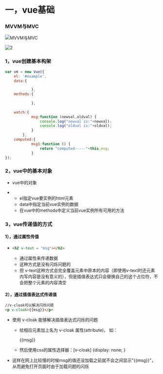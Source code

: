 # 一，vue基础

### MVVM与MVC

![MVVM与MVC](G:\SourceCode\z_Documents\GitHub\FontEndNote\img\Snipaste_2019-04-30_16-13-40.png)



![2](G:\SourceCode\z_Documents\GitHub\FontEndNote\img\Snipaste_2019-04-30_16-19-05.png)

### 1，vue创建基本构架

```javascript
var vm = new Vue({
    el: '#example',
    data:{

            },
    methods:{
                
            },
        
    watch:{
            msg:function (newval,oldval) {
                console.log("newval is:"+newval);
                console.log("oldval is:"+oldval);
            }
        },
    computed:{
            msg1:function () {
                return "computed-----"+this.msg;
            }
}); 
```

### 2，vue中的基本对象

- vue中的对象

- - el指定vue要实例的html元素
  - data中指定当前vue实例的数据
  - 在vue中的methods中定义当前vue实例所有可用的方法

### 3，vue传递值的方式

#### 1），通过属性传值

- ```html
  <h2 v-text = "msg"></h2>
  ```
  
  - 通过属性来传递数据
  - 这种方式是没有闪烁问题的
  - 但 v-text这种方式会完全覆盖元素中原本的内容（即使用v-text时还元素内写内容是没有意义的），但是插值表达式只会替换自己的这个占位符，不会把整个元素的内容清空

#### 2），通过插值表达式传递值

```html
//v-cloak可以解决闪烁问题
<p v-cloak>{{msg}}</p>
```

- 使用  v-cloak  能够解决插值表达式闪烁的问题

  - 给相应元素加上名为 v-cloak 属性(attribute)，  如：    <p v-cloak>{{msg}}</p>
  - 然后使用css的属性选择器：[v-cloak] {display: none; }
- 这样在网上比较慢的时候msg的值还没加载之前就不会之间显示"{{msg}}"，从而避免打开页面时由于加载问题的闪烁